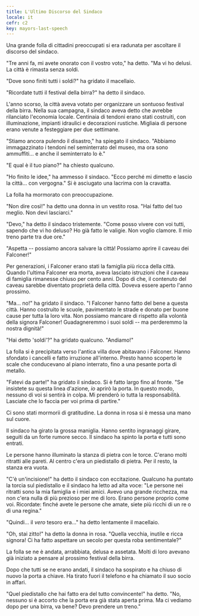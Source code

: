 ```yaml
---
title: L'Ultimo Discorso del Sindaco
locale: it
cefr: c2
key: mayors-last-speech
---
```


Una grande folla di cittadini preoccupati si era radunata per ascoltare il discorso del sindaco.

"Tre anni fa, mi avete onorato con il vostro voto," ha detto. "Ma vi ho delusi. La città è rimasta senza soldi.

"Dove sono finiti tutti i soldi?" ha gridato il macellaio.

"Ricordate tutti il festival della birra?" ha detto il sindaco.

L'anno scorso, la città aveva votato per organizzare un sontuoso festival della birra. Nella sua campagna, il sindaco aveva detto che avrebbe rilanciato l'economia locale. Centinaia di tendoni erano stati costruiti, con illuminazione, impianti idraulici e decorazioni rustiche. Migliaia di persone erano venute a festeggiare per due settimane.

"Stiamo ancora pulendo il disastro," ha spiegato il sindaco. "Abbiamo immagazzinato i tendoni nel seminterrato del museo, ma ora sono ammuffiti... e anche il seminterrato lo è."

"E qual è il tuo piano?" ha chiesto qualcuno.

"Ho finito le idee," ha ammesso il sindaco. "Ecco perché mi dimetto e lascio la città... con vergogna." Si è asciugato una lacrima con la cravatta.

La folla ha mormorato con preoccupazione.

"Non dire così!" ha detto una donna in un vestito rosa. "Hai fatto del tuo meglio. Non devi lasciarci."

"Devo," ha detto il sindaco tristemente. "Come posso vivere con voi tutti, sapendo che vi ho deluso? Ho già fatto le valigie. Non voglio clamore. Il mio treno parte tra due ore."

"Aspetta -- possiamo ancora salvare la città! Possiamo aprire il caveau dei Falconer!"

Per generazioni, i Falconer erano stati la famiglia più ricca della città. Quando l'ultima Falconer era morta, aveva lasciato istruzioni che il caveau di famiglia rimanesse chiuso per cento anni. Dopo di che, il contenuto del caveau sarebbe diventato proprietà della città. Doveva essere aperto l'anno prossimo.

"Ma... no!" ha gridato il sindaco. "I Falconer hanno fatto del bene a questa città. Hanno costruito le scuole, pavimentato le strade e donato per buone cause per tutta la loro vita. Non possiamo mancare di rispetto alla volontà della signora Falconer! Guadagneremmo i suoi soldi -- ma perderemmo la nostra dignità!"

"Hai detto 'soldi'?" ha gridato qualcuno. "Andiamo!"

La folla si è precipitata verso l'antica villa dove abitavano i Falconer. Hanno sfondato i cancelli e fatto irruzione all'interno. Presto hanno scoperto le scale che conducevano al piano interrato, fino a una pesante porta di metallo.

"Fatevi da parte!" ha gridato il sindaco. Si è fatto largo fino al fronte. "Se insistete su questa linea d'azione, *io* aprirò la porta. In questo modo, nessuno di voi si sentirà in colpa. Mi prenderò io tutta la responsabilità. Lasciate che lo faccia per voi prima di partire."

Ci sono stati mormorii di gratitudine. La donna in rosa si è messa una mano sul cuore.

Il sindaco ha girato la grossa maniglia. Hanno sentito ingranaggi girare, seguiti da un forte rumore secco. Il sindaco ha spinto la porta e tutti sono entrati.

Le persone hanno illuminato la stanza di pietra con le torce. C'erano molti ritratti alle pareti. Al centro c'era un piedistallo di pietra. Per il resto, la stanza era vuota.

"C'è un'incisione!" ha detto il sindaco con eccitazione. Qualcuno ha puntato la torcia sul piedistallo e il sindaco ha letto ad alta voce: "Le persone nei ritratti sono la mia famiglia e i miei amici. Avevo una grande ricchezza, ma non c'era nulla di più prezioso per me di loro. Erano persone proprio come voi. Ricordate: finché avete le persone che amate, siete più ricchi di un re o di una regina."

"Quindi... il *vero* tesoro era..." ha detto lentamente il macellaio.

"Oh, stai zitto!" ha detto la donna in rosa. "Quella vecchia, inutile e ricca signora! Ci ha fatto aspettare un secolo per questa roba sentimentale?"

La folla se ne è andata, arrabbiata, delusa e assetata. Molti di loro avevano già iniziato a pensare al prossimo festival della birra.

Dopo che tutti se ne erano andati, il sindaco ha sospirato e ha chiuso di nuovo la porta a chiave. Ha tirato fuori il telefono e ha chiamato il suo socio in affari.

"Quel piedistallo che hai fatto era del tutto convincente!" ha detto. "No, nessuno si è accorto che la porta era già stata aperta prima. Ma ci vediamo dopo per una birra, va bene? Devo prendere un treno."
